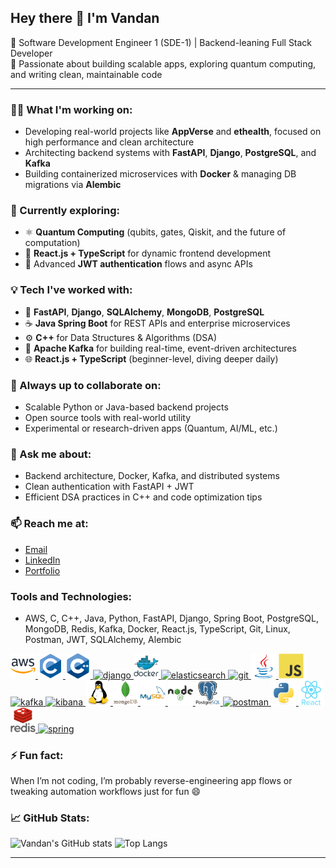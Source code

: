 ## Hey there 👋 I'm Vandan

🎯 Software Development Engineer 1 (SDE-1) | Backend-leaning Full Stack Developer  
🚀 Passionate about building scalable apps, exploring quantum computing, and writing clean, maintainable code

---

### 👨‍💻 What I'm working on:
- Developing real-world projects like **AppVerse** and **ethealth**, focused on high performance and clean architecture
- Architecting backend systems with **FastAPI**, **Django**, **PostgreSQL**, and **Kafka**
- Building containerized microservices with **Docker** & managing DB migrations via **Alembic**

### 🌱 Currently exploring:
- ⚛️ **Quantum Computing** (qubits, gates, Qiskit, and the future of computation)
- 🧪 **React.js + TypeScript** for dynamic frontend development
- 🔐 Advanced **JWT authentication** flows and async APIs

### 💡 Tech I've worked with:
- 🔧 **FastAPI**, **Django**, **SQLAlchemy**, **MongoDB**, **PostgreSQL**
- ☕ **Java Spring Boot** for REST APIs and enterprise microservices
- ⚙️ **C++** for Data Structures & Algorithms (DSA)
- 🔄 **Apache Kafka** for building real-time, event-driven architectures
- 🌐 **React.js + TypeScript** (beginner-level, diving deeper daily)

### 🤝 Always up to collaborate on:
- Scalable Python or Java-based backend projects
- Open source tools with real-world utility
- Experimental or research-driven apps (Quantum, AI/ML, etc.)

### 💬 Ask me about:
- Backend architecture, Docker, Kafka, and distributed systems
- Clean authentication with FastAPI + JWT
- Efficient DSA practices in C++ and code optimization tips

### 📫 Reach me at:
- [Email](mailto:vhp7177@gmail.com)
- [LinkedIn](https://www.linkedin.com/in/your-profile)
- [Portfolio](https://your-portfolio-link.com)

### Tools and Technologies:


- AWS, C, C++, Java, Python, FastAPI, Django, Spring Boot, PostgreSQL, MongoDB, Redis, Kafka, Docker, React.js, TypeScript, Git, Linux, Postman, JWT, SQLAlchemy, Alembic

<p align="left"> <a href="https://aws.amazon.com" target="_blank" rel="noreferrer"> <img src="https://raw.githubusercontent.com/devicons/devicon/master/icons/amazonwebservices/amazonwebservices-original-wordmark.svg" alt="aws" width="40" height="40"/> </a> <a href="https://www.cprogramming.com/" target="_blank" rel="noreferrer"> <img src="https://raw.githubusercontent.com/devicons/devicon/master/icons/c/c-original.svg" alt="c" width="40" height="40"/> </a> <a href="https://www.w3schools.com/cpp/" target="_blank" rel="noreferrer"> <img src="https://raw.githubusercontent.com/devicons/devicon/master/icons/cplusplus/cplusplus-original.svg" alt="cplusplus" width="40" height="40"/> </a> <a href="https://www.djangoproject.com/" target="_blank" rel="noreferrer"> <img src="https://cdn.worldvectorlogo.com/logos/django.svg" alt="django" width="40" height="40"/> </a> <a href="https://www.docker.com/" target="_blank" rel="noreferrer"> <img src="https://raw.githubusercontent.com/devicons/devicon/master/icons/docker/docker-original-wordmark.svg" alt="docker" width="40" height="40"/> </a> <a href="https://www.elastic.co" target="_blank" rel="noreferrer"> <img src="https://www.vectorlogo.zone/logos/elastic/elastic-icon.svg" alt="elasticsearch" width="40" height="40"/> </a> <a href="https://git-scm.com/" target="_blank" rel="noreferrer"> <img src="https://www.vectorlogo.zone/logos/git-scm/git-scm-icon.svg" alt="git" width="40" height="40"/> </a> <a href="https://www.java.com" target="_blank" rel="noreferrer"> <img src="https://raw.githubusercontent.com/devicons/devicon/master/icons/java/java-original.svg" alt="java" width="40" height="40"/> </a> <a href="https://developer.mozilla.org/en-US/docs/Web/JavaScript" target="_blank" rel="noreferrer"> <img src="https://raw.githubusercontent.com/devicons/devicon/master/icons/javascript/javascript-original.svg" alt="javascript" width="40" height="40"/> </a> <a href="https://kafka.apache.org/" target="_blank" rel="noreferrer"> <img src="https://www.vectorlogo.zone/logos/apache_kafka/apache_kafka-icon.svg" alt="kafka" width="40" height="40"/> </a> <a href="https://www.elastic.co/kibana" target="_blank" rel="noreferrer"> <img src="https://www.vectorlogo.zone/logos/elasticco_kibana/elasticco_kibana-icon.svg" alt="kibana" width="40" height="40"/> </a> <a href="https://www.linux.org/" target="_blank" rel="noreferrer"> <img src="https://raw.githubusercontent.com/devicons/devicon/master/icons/linux/linux-original.svg" alt="linux" width="40" height="40"/> </a> <a href="https://www.mongodb.com/" target="_blank" rel="noreferrer"> <img src="https://raw.githubusercontent.com/devicons/devicon/master/icons/mongodb/mongodb-original-wordmark.svg" alt="mongodb" width="40" height="40"/> </a> <a href="https://www.mysql.com/" target="_blank" rel="noreferrer"> <img src="https://raw.githubusercontent.com/devicons/devicon/master/icons/mysql/mysql-original-wordmark.svg" alt="mysql" width="40" height="40"/> </a> <a href="https://nodejs.org" target="_blank" rel="noreferrer"> <img src="https://raw.githubusercontent.com/devicons/devicon/master/icons/nodejs/nodejs-original-wordmark.svg" alt="nodejs" width="40" height="40"/> </a> <a href="https://www.postgresql.org" target="_blank" rel="noreferrer"> <img src="https://raw.githubusercontent.com/devicons/devicon/master/icons/postgresql/postgresql-original-wordmark.svg" alt="postgresql" width="40" height="40"/> </a> <a href="https://postman.com" target="_blank" rel="noreferrer"> <img src="https://www.vectorlogo.zone/logos/getpostman/getpostman-icon.svg" alt="postman" width="40" height="40"/> </a> <a href="https://www.python.org" target="_blank" rel="noreferrer"> <img src="https://raw.githubusercontent.com/devicons/devicon/master/icons/python/python-original.svg" alt="python" width="40" height="40"/> </a> <a href="https://reactjs.org/" target="_blank" rel="noreferrer"> <img src="https://raw.githubusercontent.com/devicons/devicon/master/icons/react/react-original-wordmark.svg" alt="react" width="40" height="40"/> </a> <a href="https://redis.io" target="_blank" rel="noreferrer"> <img src="https://raw.githubusercontent.com/devicons/devicon/master/icons/redis/redis-original-wordmark.svg" alt="redis" width="40" height="40"/> </a> <a href="https://spring.io/" target="_blank" rel="noreferrer"> <img src="https://www.vectorlogo.zone/logos/springio/springio-icon.svg" alt="spring" width="40" height="40"/> </a> </p>


### ⚡ Fun fact:
When I’m not coding, I’m probably reverse-engineering app flows or tweaking automation workflows just for fun 😄

### 📈 GitHub Stats:
![Vandan's GitHub stats](https://github-readme-stats.vercel.app/api?username=vandan1729&show_icons=true&theme=radical)
![Top Langs](https://github-readme-stats.vercel.app/api/top-langs/?username=vandan1729&layout=compact&theme=radical)

---
